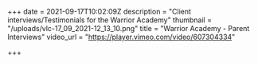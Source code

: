 +++
date = 2021-09-17T10:02:09Z
description = "Client interviews/Testimonials for the Warrior Academy"
thumbnail = "/uploads/vlc-17_09_2021-12_13_10.png"
title = "Warrior Academy - Parent Interviews"
video_url = "https://player.vimeo.com/video/607304334"

+++

